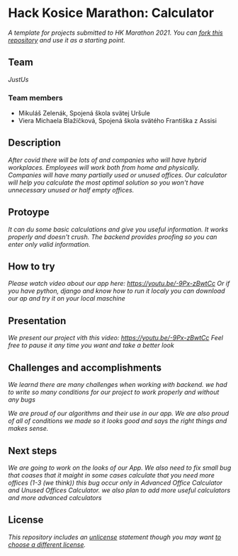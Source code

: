 # Hack Kosice Marathon: Calculator

*A template for projects submitted to HK Marathon 2021. You can [fork this repository](https://docs.github.com/en/github/getting-started-with-github/fork-a-repo) and use it as a starting point.*

## Team

*JustUs*

### Team members

- Mikuláš Zelenák, Spojená škola svätej Uršule
- Viera Michaela Blažíčková, Spojená škola svätého Františka z Assisi


## Description

*After covid there will be lots of and companies who will have hybrid workplaces. Employees will work both from home and physically. Companies will have many partially used or unused offices. Our calculator will help you calculate the most optimal solution so you won't have unnecessary unused or half empty offices.*

## Protoype

*It can du some basic calculations and give you useful information. It works properly and doesn't crush. The backend provides proofing so you can enter only valid information.*

## How to try

*Please watch video about our app here: https://youtu.be/-9Px-zBwtCc
Or if you have python, django and know how to run it localy you can download our ap and try it on your local maschine*

## Presentation

*We present our project vith this video: https://youtu.be/-9Px-zBwtCc*
*Feel free to pause it any time you want and take a better look*

## Challenges and accomplishments

*We learnd there are many challenges when working with backend. we had to write so many conditions for our project to work properly and without any bugs*

*We are proud of our algorithms and their use in our app. We are also proud of all of conditions we made so it looks good and says the right things and makes sense.*

## Next steps

*We are going to work on the looks of our App. We also need to fix small bug that coases that it maight in some cases calculate that you need more offices (1-3 (we think)) this bug occur only in Advanced Office Calculator and Unused Offices Calculator. we also plan to add more useful calculators and more advanced calculators*

## License

*This repository includes an [unlicense](http://unlicense.org/) statement though you may want [to choose a different license](https://choosealicense.com/).*
